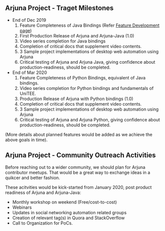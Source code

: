 ## Arjuna Project - Traget Milestones
* End of Dec 2019
  1. Feature Completeness of Java Bindings (Refer [Feature Development page](community/FeatureDevelopment.md))
  2. First Production Release of Arjuna and Arjuna-Java (1.0)
  3. Video series completion for Java bindings
  4. Completion of critical docs that supplement video contents.
  5. 3 Sample project implementations of desktop web automation using Arjuna
  6. Critical testing of Arjuna and Arjuna Java, giving confidence about production-readiness, should be completed.
* End of Mar 2020
  1. Feature Completeness of Python Bindings, equivalent of Java bindings.
  2. Video series completion for Python bindings and fundamentals of UniTEE.
  2. Production Release of Arjuna with Python bindings (1.0)
  4. Completion of critical docs that supplement video contents.
  5. 3 Sample project implementations of desktop web automation using Arjuna
  6. Critical testing of Arjuna and Arjuna Python, giving confidence about production-readiness, should be completed.
  
(More details about planned features would be added as we achieve the above goals in time).

## Arjuna Project - Community Outreach Activities
Before reaching out to a wider community, we should plan for Arjuna contributor meetups. That would be a great way to exchange ideas in a quikcer and better fashion.

These acitvities would be kick-started from January 2020, post product readiness of Arjuna and Arjuna-Java:
* Monthly workshop on weekend (Free/cost-to-cost)
* Webinars
* Updates in social networking automation related groups
* Creation of relevant tag(s) in Quora and StackOverflow
* Call to Organization for PoCs.
